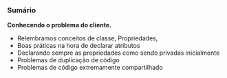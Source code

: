 ### Sumário

**Conhecendo o problema do cliente.**

- Relembramos conceitos de classe, Propriedades,
- Boas práticas na hora de declarar atributos
- Declarando sempre as propriedades como sendo privadas inicialmente
- Problemas de duplicação de código
- Problemas de código extremamente compartilhado


